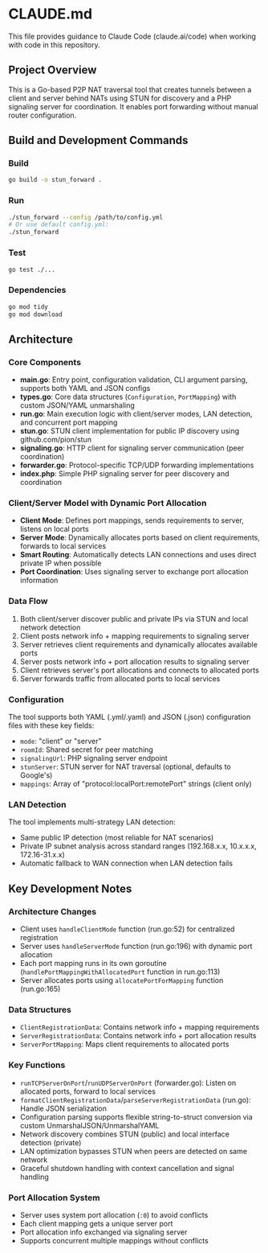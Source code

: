 # CLAUDE.md

This file provides guidance to Claude Code (claude.ai/code) when working with code in this repository.

## Project Overview

This is a Go-based P2P NAT traversal tool that creates tunnels between a client and server behind NATs using STUN for discovery and a PHP signaling server for coordination. It enables port forwarding without manual router configuration.

## Build and Development Commands

### Build
```bash
go build -o stun_forward .
```

### Run
```bash
./stun_forward --config /path/to/config.yml
# Or use default config.yml:
./stun_forward
```

### Test
```bash
go test ./...
```

### Dependencies
```bash
go mod tidy
go mod download
```

## Architecture

### Core Components

- **main.go**: Entry point, configuration validation, CLI argument parsing, supports both YAML and JSON configs
- **types.go**: Core data structures (`Configuration`, `PortMapping`) with custom JSON/YAML unmarshaling
- **run.go**: Main execution logic with client/server modes, LAN detection, and concurrent port mapping
- **stun.go**: STUN client implementation for public IP discovery using github.com/pion/stun
- **signaling.go**: HTTP client for signaling server communication (peer coordination)
- **forwarder.go**: Protocol-specific TCP/UDP forwarding implementations
- **index.php**: Simple PHP signaling server for peer discovery and coordination

### Client/Server Model with Dynamic Port Allocation

- **Client Mode**: Defines port mappings, sends requirements to server, listens on local ports
- **Server Mode**: Dynamically allocates ports based on client requirements, forwards to local services
- **Smart Routing**: Automatically detects LAN connections and uses direct private IP when possible
- **Port Coordination**: Uses signaling server to exchange port allocation information

### Data Flow

1. Both client/server discover public and private IPs via STUN and local network detection
2. Client posts network info + mapping requirements to signaling server
3. Server retrieves client requirements and dynamically allocates available ports
4. Server posts network info + port allocation results to signaling server
5. Client retrieves server's port allocations and connects to allocated ports
6. Server forwards traffic from allocated ports to local services

### Configuration

The tool supports both YAML (.yml/.yaml) and JSON (.json) configuration files with these key fields:
- `mode`: "client" or "server"
- `roomId`: Shared secret for peer matching  
- `signalingUrl`: PHP signaling server endpoint
- `stunServer`: STUN server for NAT traversal (optional, defaults to Google's)
- `mappings`: Array of "protocol:localPort:remotePort" strings (client only)

### LAN Detection

The tool implements multi-strategy LAN detection:
- Same public IP detection (most reliable for NAT scenarios)
- Private IP subnet analysis across standard ranges (192.168.x.x, 10.x.x.x, 172.16-31.x.x)
- Automatic fallback to WAN connection when LAN detection fails

## Key Development Notes

### Architecture Changes
- Client uses `handleClientMode` function (run.go:52) for centralized registration
- Server uses `handleServerMode` function (run.go:196) with dynamic port allocation
- Each port mapping runs in its own goroutine (`handlePortMappingWithAllocatedPort` function in run.go:113)
- Server allocates ports using `allocatePortForMapping` function (run.go:165)

### Data Structures
- `ClientRegistrationData`: Contains network info + mapping requirements
- `ServerRegistrationData`: Contains network info + port allocation results
- `ServerPortMapping`: Maps client requirements to allocated ports

### Key Functions
- `runTCPServerOnPort`/`runUDPServerOnPort` (forwarder.go): Listen on allocated ports, forward to local services
- `formatClientRegistrationData`/`parseServerRegistrationData` (run.go): Handle JSON serialization
- Configuration parsing supports flexible string-to-struct conversion via custom UnmarshalJSON/UnmarshalYAML
- Network discovery combines STUN (public) and local interface detection (private)
- LAN optimization bypasses STUN when peers are detected on same network
- Graceful shutdown handling with context cancellation and signal handling

### Port Allocation System
- Server uses system port allocation (`:0`) to avoid conflicts
- Each client mapping gets a unique server port
- Port allocation info exchanged via signaling server
- Supports concurrent multiple mappings without conflicts